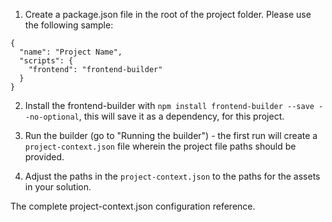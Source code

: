 1. Create a package.json file in the root of the project folder. Please use the following sample:

```
{
  "name": "Project Name",
  "scripts": {
    "frontend": "frontend-builder"
  }
}
```

2. Install the frontend-builder with `npm install frontend-builder --save --no-optional`, this will save it as a dependency, for this project.

3. Run the builder (go to "Running the builder") - the first run will create a ```project-context.json``` file wherein the project file paths should be provided.
4. Adjust the paths in the `project-context.json` to the paths for the assets in your solution.

The complete project-context.json configuration reference.
